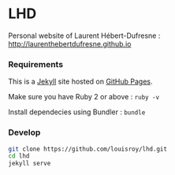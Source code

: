 # LHD

Personal website of Laurent Hébert-Dufresne : http://laurenthebertdufresne.github.io

### Requirements

This is a [Jekyll](http://jekyllrb.com) site hosted on [GitHub Pages](http://pages.github.com).

Make sure you have Ruby 2 or above : ``ruby -v``

Install dependecies using Bundler : ``bundle``

### Develop

```bash
git clone https://github.com/louisroy/lhd.git
cd lhd
jekyll serve
```